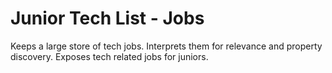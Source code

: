 # Junior Tech List - Jobs
Keeps a large store of tech jobs. Interprets them for relevance and property discovery. Exposes tech related jobs for juniors.
